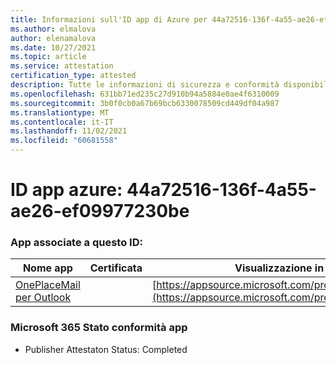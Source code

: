 ```yaml
---
title: Informazioni sull'ID app di Azure per 44a72516-136f-4a55-ae26-ef09977230be
ms.author: elmalova
author: elenamalova
ms.date: 10/27/2021
ms.topic: article
ms.service: attestation
certification_type: attested
description: Tutte le informazioni di sicurezza e conformità disponibili per 44a72516-136f-4a55-ae26-ef09977230be.
ms.openlocfilehash: 631bb71ed235c27d910b94a5884e0ae4f6310009
ms.sourcegitcommit: 3b0f0cb0a67b69bcb6330078509cd449df04a987
ms.translationtype: MT
ms.contentlocale: it-IT
ms.lasthandoff: 11/02/2021
ms.locfileid: "60681558"
---
```

# <a name="azure-app-id-44a72516-136f-4a55-ae26-ef09977230be"></a>ID app azure: 44a72516-136f-4a55-ae26-ef09977230be


### <a name="apps-associated-with-this-id"></a>App associate a questo ID:
| **Nome app** | **Certificata** | **Visualizzazione in AppSource** |
|--------------|---------------|-----------------------|
| [OnePlaceMail per Outlook](https://docs.microsoft.com/microsoft-365-app-certification/forward/WA104380723) |  | [https://appsource.microsoft.com/product/office/WA104380723](https://appsource.microsoft.com/product/office/WA104380723) |

### <a name="microsoft-365-app-compliance-status"></a>Microsoft 365 Stato conformità app
- Publisher Attestaton Status: Completed
